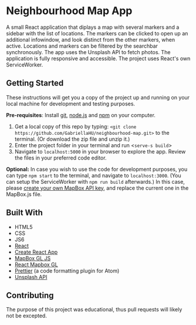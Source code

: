 # Neighbourhood Map App

A small React application that diplays a map with several markers and a sidebar with the list of locations.
The markers can be clicked to open up an additional infowindow, and look distinct from the other markers, when active.
Locations and markers can be filtered by the searchbar synchronously.
The app uses the Unsplash API to fetch photos.
The application is fully responsive and accessible.
The project uses React's own ServiceWorker.


## Getting Started

   These instructions will get you a copy of the project up and running on your local machine for development and testing purposes.

   **Pre-requisites**: Install [git](https://gitforwindows.org/), [node.js](https://nodejs.org/en/) and [npm](https://www.npmjs.com/) on your computer.

   1. Get a local copy of this repo by typing: `<git clone https://github.com/GabriellaHU/neighbourhood-map.git>` to the terminal. (Or download the zip file and unzip it.)
   2. Enter the project folder in your terminal and run <`serve-s build`>
   3. Navigate to `localhost:5000` in your browser to explore the app. Review the files in your preferred code editor.

   **Optional:**
   In case you wish to use the code for development purposes, you can type `npm start` to the terminal, and navigate to `localhost:3000`.
   (You can setup the ServiceWorker with `npm run build` afterwards.)
   In this case, please [create your own MapBox API key](https://www.mapbox.com/signup/?route-to=%22/account/%22), and replace the current one in the MapBox.js file.


## Built With

   * HTML5
   * CSS
   * JS6
   * [React](https://reactjs.org/)
   * [Create React App](https://github.com/facebookincubator/create-react-app)
   * [MapBox GL JS](https://www.mapbox.com/mapbox-gl-js/api/)
   * [React Mapbox GL](https://github.com/alex3165/react-mapbox-gl)
   * [Prettier](https://prettier.io/) (a code formatting plugin for Atom)
   * [Unsplash API](https://unsplash.com/developers)


## Contributing
The purpose of this project was educational, thus pull requests will likely not be excepted.
